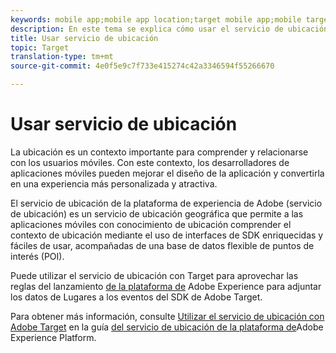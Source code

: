 ```yaml
---
keywords: mobile app;mobile app location;target mobile app;mobile target locations;location service;adobe experience cloud location service;pois;points of interest;sdk;location
description: En este tema se explica cómo usar el servicio de ubicación de la plataforma Adobe Experience en Adobe Target.
title: Usar servicio de ubicación
topic: Target
translation-type: tm+mt
source-git-commit: 4e0f5e9c7f733e415274c42a3346594f55266670

---
```



# Usar servicio de ubicación

La ubicación es un contexto importante para comprender y relacionarse con los usuarios móviles. Con este contexto, los desarrolladores de aplicaciones móviles pueden mejorar el diseño de la aplicación y convertirla en una experiencia más personalizada y atractiva.

El servicio de ubicación de la plataforma de experiencia de Adobe (servicio de ubicación) es un servicio de ubicación geográfica que permite a las aplicaciones móviles con conocimiento de ubicación comprender el contexto de ubicación mediante el uso de interfaces de SDK enriquecidas y fáciles de usar, acompañadas de una base de datos flexible de puntos de interés (POI).

Puede utilizar el servicio de ubicación con Target para aprovechar las reglas del lanzamiento [de la plataforma de](https://docs.adobe.com/content/help/en/launch/using/overview.html) Adobe Experience para adjuntar los datos de Lugares a los eventos del SDK de Adobe Target.

Para obtener más información, consulte [Utilizar el servicio de ubicación con Adobe Target](https://docs.adobe.com/content/help/en/places/using/use-places-with-other-solutions/places-target/places-target.html) en la guía [del servicio de ubicación de la plataforma de](https://docs.adobe.com/content/help/en/places/using/home.html)Adobe Experience Platform.
